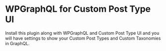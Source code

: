 # WPGraphQL for Custom Post Type UI

Install this plugin along with WPGraphQL and Custom Post Type UI and you will have settings to show your Custom Post Types and Custom Taxonomies in GraphQL.
